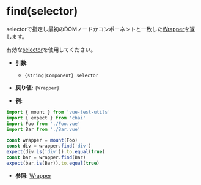 # find(selector)

selectorで指定し最初のDOMノードかコンポーネントと一致した[Wrapper](/docs/ja/api/wrapper/README.md)を返します。

有効な[selector](/docs/ja/api/selectors.md)を使用してください。

- **引数:**
  - `{string|Component} selector`

- **戻り値:** `{Wrapper}`

- **例:**

```js
import { mount } from 'vue-test-utils'
import { expect } from 'chai'
import Foo from './Foo.vue'
import Bar from './Bar.vue'

const wrapper = mount(Foo)
const div = wrapper.find('div')
expect(div.is('div')).to.equal(true)
const bar = wrapper.find(Bar)
expect(bar.is(Bar)).to.equal(true)
```

- **参照:** [Wrapper](/docs/ja/api/wrapper/README.md)